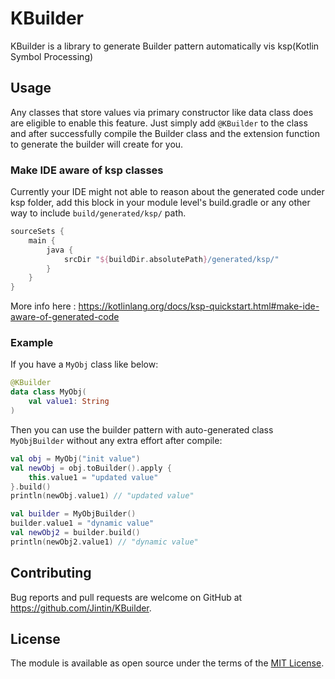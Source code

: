 # KBuilder

KBuilder is a library to generate Builder pattern automatically vis ksp(Kotlin Symbol Processing)

## Usage

Any classes that store values via primary constructor like data class does are eligible to enable
this feature. Just simply add `@KBuilder` to the class and after successfully compile the Builder
class and the extension function to generate the builder will create for you.

### Make IDE aware of ksp classes

Currently your IDE might not able to reason about the generated code under ksp folder, add this
block in your module level's build.gradle or any other way to include `build/generated/ksp/` path.

```groovy
sourceSets {
    main {
        java {
            srcDir "${buildDir.absolutePath}/generated/ksp/"
        }
    }
}
```

More info here : https://kotlinlang.org/docs/ksp-quickstart.html#make-ide-aware-of-generated-code

### Example

If you have a `MyObj` class like below:

```kotlin
@KBuilder
data class MyObj(
    val value1: String
)
```

Then you can use the builder pattern with auto-generated class `MyObjBuilder` without any extra
effort after compile:

```kotlin
val obj = MyObj("init value")
val newObj = obj.toBuilder().apply {
    this.value1 = "updated value"
}.build()
println(newObj.value1) // "updated value"

val builder = MyObjBuilder()
builder.value1 = "dynamic value"
val newObj2 = builder.build()
println(newObj2.value1) // "dynamic value"
```

## Contributing

Bug reports and pull requests are welcome on GitHub at <https://github.com/Jintin/KBuilder>.

## License

The module is available as open source under the terms of
the [MIT License](http://opensource.org/licenses/MIT).
